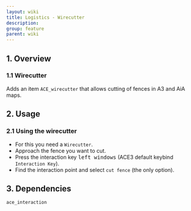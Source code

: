 ```yaml
---
layout: wiki
title: Logistics - Wirecutter
description: 
group: feature
parent: wiki
---
```


## 1. Overview

### 1.1 Wirecutter
Adds an item `ACE_wirecutter` that allows cutting of fences in A3 and AiA maps.

## 2. Usage

### 2.1 Using the wirecutter
- For this you need a `Wirecutter`.
- Approach the fence you want to cut.
- Press the interaction key <kbd>left windows</kbd> (ACE3 default keybind `Interaction Key`).
- Find the interaction point and select `cut fence` (the only option).

## 3. Dependencies

`ace_interaction`
